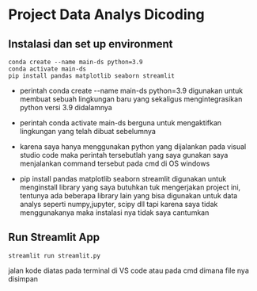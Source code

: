 # Project Data Analys Dicoding

## Instalasi dan set up environment

```
conda create --name main-ds python=3.9
conda activate main-ds
pip install pandas matplotlib seaborn streamlit
```

- perintah conda create --name main-ds python=3.9 digunakan untuk membuat sebuah lingkungan baru yang sekaligus mengintegrasikan python versi 3.9 didalamnya

- perintah conda activate main-ds berguna untuk mengaktifkan lingkungan yang telah dibuat sebelumnya

- karena saya hanya menggunakan python yang dijalankan pada visual studio code maka perintah tersebutlah yang saya gunakan
  saya menjalankan command tersebut pada cmd di OS windows

- pip install pandas matplotlib seaborn streamlit digunakan untuk menginstall library yang saya butuhkan tuk mengerjakan project ini, tentunya ada beberapa library lain yang bisa digunakan untuk data analys seperti numpy,jupyter, scipy dll tapi karena saya tidak menggunakanya maka instalasi nya tidak saya cantumkan

## Run Streamlit App

```
streamlit run streamlit.py
```

jalan kode diatas pada terminal di VS code atau pada cmd dimana file nya disimpan
